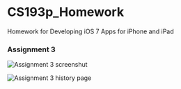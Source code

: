 CS193p_Homework
===============

Homework for Developing iOS 7 Apps for iPhone and iPad

### Assignment 3

![Assignment 3 screenshut](https://raw.github.com/upbit/CS193p_Homework/master/screenshot/screenshot3a.png)

![Assignment 3 history page](https://raw.github.com/upbit/CS193p_Homework/master/screenshot/screenshot3b.png)

